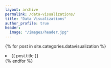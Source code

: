 ```yaml
---
layout: archive
permalink: /data-visualizations/
title: "Data Visualizations"
author_profile: true
header:
  image: "/images/header.jpg"
---
```



{% for post in site.categories.datavisualization %}
    <li>{{ post.title }}</li>
{% endfor %}